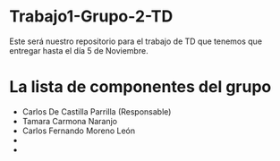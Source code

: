 
# Trabajo1-Grupo-2-TD

Este será nuestro repositorio para el trabajo de TD que tenemos que entregar hasta el día 5 de Noviembre.

# La lista de componentes del grupo

- Carlos De Castilla Parrilla (Responsable)
- Tamara Carmona Naranjo
- Carlos Fernando Moreno León
-
-


